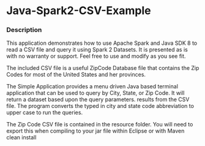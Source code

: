 # Java-Spark2-CSV-Example
<h3>Description</h3>
<p>
  This application demonstrates how to use Apache Spark and Java SDK 8 to read a CSV file and query it using Spark 2 Datasets.   It is presented as is with no warranty or support. Feel free to use and modify as you see fit.
</p>
<p>
  The included CSV file is a useful ZipCode Database file that contains the Zip Codes for most of the United States and her
  provinces.
<p>
 <p>
  The Simple Application provides a menu driven Java based terminal application that can be used to query by City, State, or     Zip Code. It will return a dataset based upon the query parameters.
  results from the CSV file. The program converts the typed in city and state code abbreviation to upper case to run the
  queries.
</p>   
<p>
  The Zip Code CSV file is contained in the resource folder. You will need to export this when compiling to your jar file within Eclipse or with Maven clean install
</p>
